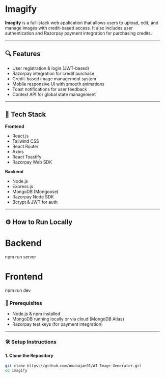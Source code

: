 # Imagify

**Imagify** is a full-stack web application that allows users to upload, edit, and manage images with credit-based access. It also includes user authentication and Razorpay payment integration for purchasing credits.

---

## 🔍 Features

- User registration & login (JWT-based)
- Razorpay integration for credit purchase
- Credit-based image management system
- Mobile responsive UI with smooth animations
- Toast notifications for user feedback
- Context API for global state management

---

## 🚀 Tech Stack

**Frontend**  
- React.js  
- Tailwind CSS  
- React Router  
- Axios  
- React Toastify  
- Razorpay Web SDK

**Backend**  
- Node.js  
- Express.js  
- MongoDB (Mongoose)  
- Razorpay Node SDK  
- Bcrypt & JWT for auth

---

## ⚙️ How to Run Locally

# Backend
npm run server

# Frontend
npm run dev

### 🔧 Prerequisites

- Node.js & npm installed
- MongoDB running locally or via cloud (MongoDB Atlas)
- Razorpay test keys (for payment integration)

---

### 🛠️ Setup Instructions

#### 1. Clone the Repository

```bash
git clone https://github.com/omahajan91/AI-Image-Generator.git
cd imagify
